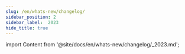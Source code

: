 ```yaml
---
slug: /en/whats-new/changelog/
sidebar_position: 2
sidebar_label:  2023
hide_title: true
---
```


import Content from '@site/docs/en/whats-new/changelog/_2023.md';

<Content />
